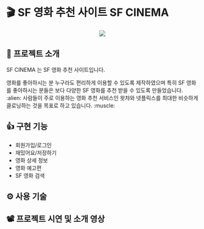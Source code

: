 # :clapper: SF 영화 추천 사이트 SF CINEMA

<p align="center" >
  <img src="https://user-images.githubusercontent.com/58875822/96440577-23f06d00-1243-11eb-9e11-96b5ff96b861.png" />
</p>

## 📌 프로젝트 소개

<p>SF CINEMA 는 SF 영화 추천 사이트입니다.</p>
영화를 좋아하시는 분 누구라도 편리하게 이용할 수 있도록 제작하였으며 특히 SF 영화를 좋아하시는 분들은 보다 다양한 SF 영화를 추천 받을 수 있도록 만들었습니다. :alien:  
사람들이 주로 이용하는 영화 추천 서비스인 왓챠와 넷플릭스를 최대한 비슷하게 클로닝하는 것을 목표로 하고 있습니다. :muscle:

## 👍 구현 기능

- 회원가입/로그인
- 재밌어요/저장하기
- 영화 상세 정보
- 영화 예고편
- SF 영화 검색

## ⚙ 사용 기술

## 📽 프로젝트 시연 및 소개 영상

